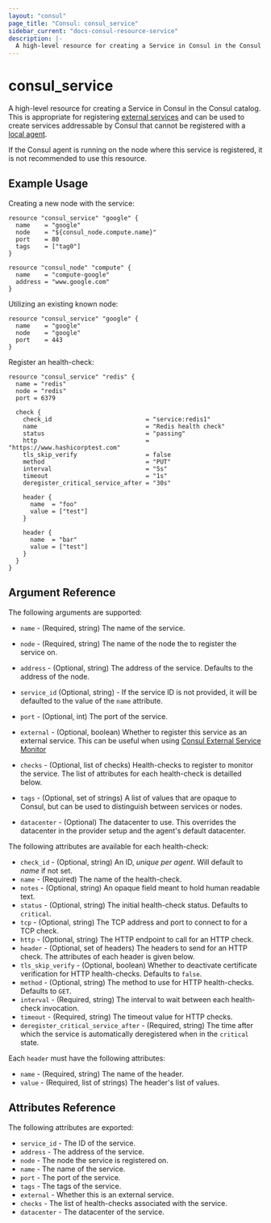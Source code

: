 ```yaml
---
layout: "consul"
page_title: "Consul: consul_service"
sidebar_current: "docs-consul-resource-service"
description: |-
  A high-level resource for creating a Service in Consul in the Consul catalog.
---
```


# consul_service

A high-level resource for creating a Service in Consul in the Consul catalog. This
is appropriate for registering [external services](https://www.consul.io/docs/guides/external.html) and
can be used to create services addressable by Consul that cannot be registered
with a [local agent](https://www.consul.io/docs/agent/basics.html).

If the Consul agent is running on the node where this service is registered, it is
not recommended to use this resource.

## Example Usage

Creating a new node with the service:

```hcl
resource "consul_service" "google" {
  name    = "google"
  node    = "${consul_node.compute.name}"
  port    = 80
  tags    = ["tag0"]
}

resource "consul_node" "compute" {
  name    = "compute-google"
  address = "www.google.com"
}
```

Utilizing an existing known node:

```hcl
resource "consul_service" "google" {
  name    = "google"
  node    = "google"
  port    = 443
}
```

Register an health-check:

```hcl
resource "consul_service" "redis" {
  name = "redis"
  node = "redis"
  port = 6379

  check {
	check_id                          = "service:redis1"
	name                              = "Redis health check"
	status                            = "passing"
	http                              = "https://www.hashicorptest.com"
	tls_skip_verify                   = false
	method                            = "PUT"
	interval                          = "5s"
	timeout                           = "1s"
	deregister_critical_service_after = "30s"

	header {
	  name  = "foo"
	  value = ["test"]
	}

	header {
	  name  = "bar"
	  value = ["test"]
	}
  }
}
```

## Argument Reference

The following arguments are supported:

* `name` - (Required, string) The name of the service.

* `node` - (Required, string) The name of the node the to register the service on.

* `address` - (Optional, string) The address of the service. Defaults to the
  address of the node.

* `service_id` (Optional, string) - If the service ID is not provided, it will be defaulted to the value
of the `name` attribute.

* `port` - (Optional, int) The port of the service.

* `external` - (Optional, boolean) Whether to register this service as an
  external service. This can be useful when using [Consul External Service Monitor](https://github.com/hashicorp/consul-esm)

* `checks` - (Optional, list of checks) Health-checks to register to monitor the
  service. The list of attributes for each health-check is detailled below.

* `tags` - (Optional, set of strings) A list of values that are opaque to Consul,
  but can be used to distinguish between services or nodes.

* `datacenter` - (Optional) The datacenter to use. This overrides the datacenter in the
provider setup and the agent's default datacenter.


The following attributes are available for each health-check:

* `check_id` - (Optional, string) An ID, *unique per agent*. Will default to *name*
  if not set.
* `name` - (Required) The name of the health-check.
* `notes` - (Optional, string) An opaque field meant to hold human readable text.
* `status` - (Optional, string) The initial health-check status. Defaults
  to `critical`.
* `tcp` - (Optional, string) The TCP address and port to connect to for a TCP check.
* `http` - (Optional, string) The HTTP endpoint to call for an HTTP check.
* `header` - (Optional, set of headers) The headers to send for an HTTP check.
  The attributes of each header is given below.
* `tls_skip_verify` - (Optional, boolean) Whether to deactivate certificate
  verification for HTTP health-checks. Defaults to `false`.
* `method` - (Optional, string) The method to use for HTTP health-checks. Defaults
  to `GET`.
* `interval` - (Required, string) The interval to wait between each health-check
  invocation.
* `timeout` - (Required, string) The timeout value for HTTP checks.
* `deregister_critical_service_after` - (Required, string) The time after which
  the service is automatically deregistered when in the `critical` state.

Each `header` must have the following attributes:
* `name` - (Required, string) The name of the header.
* `value` - (Required, list of strings) The header's list of values.

## Attributes Reference

The following attributes are exported:

* `service_id` - The ID of the service.
* `address` - The address of the service.
* `node` - The node the service is registered on.
* `name` - The name of the service.
* `port` - The port of the service.
* `tags` - The tags of the service.
* `external` - Whether this is an external service.
* `checks` - The list of health-checks associated with the service.
* `datacenter` - The datacenter of the service.